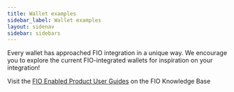 ```yaml
---
title: Wallet examples
sidebar_label: Wallet examples
layout: sidenav
sidebar: sidebars
---
```


Every wallet has approached FIO integration in a unique way. We encourage you to explore the current FIO-integrated wallets for inspiration on your integration!

Visit the [FIO Enabled Product User Guides](https://kb.fioprotocol.io/user-guides/user-guides) on the FIO Knowledge Base
